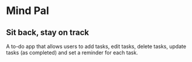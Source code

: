 # Mind Pal

## Sit back, stay on track

A to-do app that allows users to add tasks, edit tasks, delete tasks, update tasks (as completed) and set a reminder for each task.

